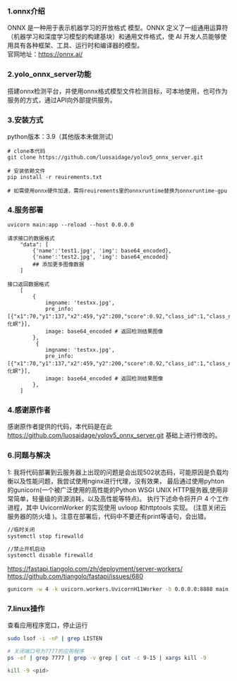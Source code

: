 ### 1.onnx介绍
ONNX 是一种用于表示机器学习的开放格式 模型。ONNX 定义了一组通用运算符（机器学习和深度学习模型的构建基块）和通用文件格式，使 AI 开发人员能够使用具有各种框架、工具、运行时和编译器的模型。  
官网地址：https://onnx.ai/


### 2.yolo_onnx_server功能
搭建onnx检测平台，并使用onnx格式模型文件检测目标，可本地使用，也可作为服务的方式，通过API向外部提供服务。

### 3.安装方式 
python版本：3.9（其他版本未做测试）
```
# clone本代码
git clone https://github.com/luosaidage/yolov5_onnx_server.git

# 安装依赖文件
pip install -r reuirements.txt

# 如需使用onnx硬件加速，需将reuirements里的onnxruntime替换为onnxruntime-gpu
```

###  4.服务部署
```
uvicorn main:app --reload --host 0.0.0.0

请求接口的数据格式
    "data": [
        {'name':'test1.jpg', 'img': base64_encoded},
        {'name':'test2.jpg', 'img': base64_encoded}
        ## 添加更多图像数据
    ]
    
接口返回数据格式
    [
        {
            imgname: 'testxx.jpg',  
            pre_info: [{"x1":70,"y1":137,"x2":459,"y2":200,"score":0.92,"class_id":1,"class_name":"二化螟"}], 
            image: base64_encoded # 返回检测结果图像
        },
         {
            imgname: 'testxx.jpg',  
            pre_info: [{"x1":70,"y1":137,"x2":459,"y2":200,"score":0.92,"class_id":1,"class_name":"二化螟"}], 
            image: base64_encoded # 返回检测结果图像
        },
    ]
```


###  4.感谢原作者
感谢原作者提供的代码，本代码是在此 https://github.com/luosaidage/yolov5_onnx_server.git 基础上进行修改的。

### 6.问题与解决
1: 我将代码部署到云服务器上出现的问题是会出现502状态码，可能原因是负载均衡以及性能问题，我尝试使用nginx进行代理，没有效果，
最后通过使用pyhton的gunicorn(一个被广泛使用的高性能的Python WSGI UNIX HTTP服务器,使用非常简单，轻量级的资源消耗，以及高性能等特点)。
执行下述命令将开户 4 个工作进程，其中 UvicornWorker 的实现使用 uvloop 和httptools 实现。
(注意关闭云服务器的防火墙  )。注意在部署后，代码中不要还有print等语句，会出错。
```bash
//临时关闭
systemctl stop firewalld

//禁止开机启动
systemctl disable firewalld
```

https://fastapi.tiangolo.com/zh/deployment/server-workers/
https://github.com/tiangolo/fastapi/issues/680

```bash
gunicorn -w 4 -k uvicorn.workers.UvicornH11Worker -b 0.0.0.0:8888 main:app
```


### 7.linux操作
查看应用程序宽口，停止运行
```bash
sudo lsof -i -nP | grep LISTEN

# 关闭端口号为7777的应用程序
ps -ef | grep 7777 | grep -v grep | cut -c 9-15 | xargs kill -9

kill -9 <pid>
```
